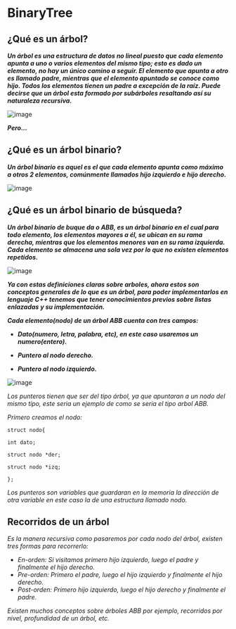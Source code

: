# BinaryTree

## ¿Qué es un árbol?


**_Un árbol es una estructura de datos no lineal puesto que cada elemento apunta a uno o varios elementos del mismo tipo; esto es dado un elemento, no hay un único camino a seguir. El elemento que apunta a otro es llamado padre, mientras que el elemento apuntado se conoce como hijo. Todos los elementos tienen un padre a excepción de la raíz. Puede decirse que un árbol esta formado por subárboles resaltando así su naturaleza recursiva._**

![image](https://github.com/MARSFOREVER472/BinaryTree/assets/69094327/d773eb2a-7552-46de-ac2f-db4ee0c7c007)

**_Pero..._**

## ¿Qué es un árbol binario?

**_Un árbol binario es aquel es el que cada elemento apunta como máximo a otros 2 elementos, comúnmente llamados hijo izquierdo e hijo derecho._**

![image](https://github.com/MARSFOREVER472/BinaryTree/assets/69094327/23546c2c-2dbe-450f-adad-bce138380131)

## ¿Qué es un árbol binario de búsqueda?

**_Un árbol binario de buque da o ABB, es un árbol binario en el cual para todo elemento, los elementos mayores a él, se ubican en su rama derecha, mientras que los elementos menores van en su rama izquierda. Cada elemento se almacena una sola vez por lo que no existen elementos repetidos._**

![image](https://github.com/MARSFOREVER472/BinaryTree/assets/69094327/8455f336-0c37-4f81-b05e-a3a3a0dbc5a0)

**_Ya con estas definiciones claras sobre arboles, ahora estos son conceptos generales de lo que es un árbol, para poder implementarlos en lenguaje C++ tenemos que tener conocimientos previos sobre listas enlazadas y su implementación._**

**_Cada elemento(nodo) de un árbol ABB cuenta con tres campos:_**

- **_Dato(numero, letra, palabra, etc), en este caso usaremos un numero(entero)._**
  
- **_Puntero al nodo derecho._**
 
- **_Puntero al nodo izquierdo._**

![image](https://github.com/MARSFOREVER472/BinaryTree/assets/69094327/6622f6bc-7213-489c-91c4-02e309179d6a)

_Los punteros tienen que ser del tipo árbol, ya que apuntaran a un nodo del mismo tipo, este seria un ejemplo de como se seria el tipo arbol ABB._

_Primero creamos el nodo:_

   ```
   struct nodo{
   
   int dato;
   
   struct nodo *der;
   
   struct nodo *izq;
   
};
```
_Los punteros son variables que guardaran en la memoria la dirección de otra variable en este caso la de una estructura llamado nodo._

## Recorridos de un árbol

_Es la manera recursiva como pasaremos por cada nodo del árbol, existen tres formas para recorrerlo:_

- _En-orden: Si visitamos primero hijo izquierdo, luego el padre y finalmente el hijo derecho._
- _Pre-orden: Primero el padre, luego el hijo izquierdo y finalmente el hijo derecho._
- _Post-orden: Primero hijo izquierdo, luego el hijo derecho y finalmente el padre._

_Existen muchos conceptos sobre árboles ABB por ejemplo, recorridos por nivel, profundidad de un árbol, etc._
